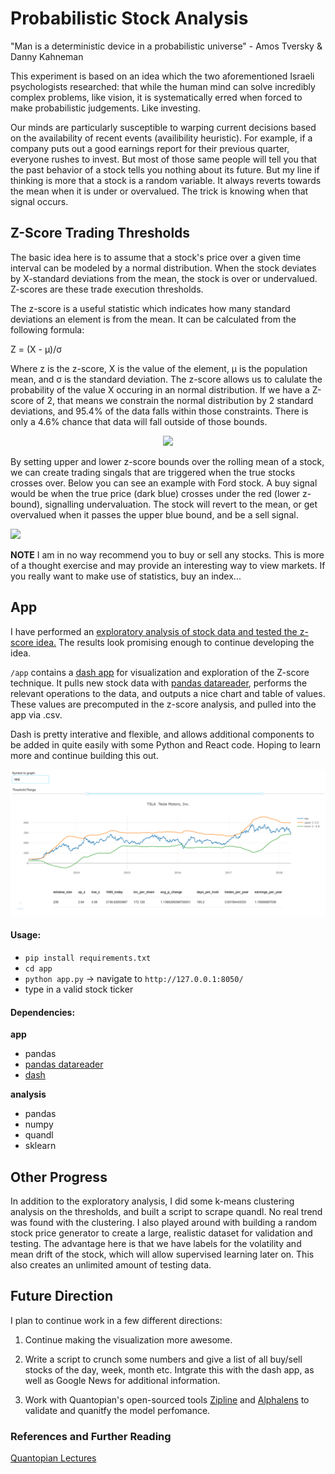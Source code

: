 # Probabilistic Stock Analysis 

"Man is a deterministic device in a probabilistic universe" - Amos Tversky & Danny Kahneman 

This experiment is based on an idea which the two aforementioned Israeli psychologists researched: that while the human mind can solve incredibly complex problems, like vision, it is systematically erred when forced to make probabilistic judgements. Like investing. 

Our minds are particularly susceptible to warping current decisions based on the availability of recent events (availibility heuristic). For example, if a company puts out a good earnings report for their previous quarter, everyone rushes to invest. But most of those same people will tell you that the past behavior of a stock tells you nothing about its future. But my line if thinking is more that a stock is a random variable. It always reverts towards the mean when it is under or overvalued. The trick is knowing when that signal occurs. 

## Z-Score Trading Thresholds 

The basic idea here is to assume that a stock's price over a given time interval can be modeled by a normal distribution. When the stock deviates by X-standard deviations from the mean, the stock is over or undervalued. Z-scores are these trade execution thresholds. 

The z-score is a useful statistic which indicates how many standard deviations an element is from the mean.  It can be calculated from the following formula:

Z = (X - μ)/σ

Where z is the z-score, X is the value of the element, μ is the population mean, and σ is the standard deviation. The z-score allows us to calulate the probability of the value X occuring in an normal distribution. If we have a Z-score of 2, that means we constrain the normal distribution by 2 standard deviations, and 95.4% of the data falls within those constraints. There is only a 4.6% chance that data will fall outside of those bounds.
<center>
    <img src='https://i0.wp.com/i887.photobucket.com/albums/ac73/archaeopteryx1/bell-curve.jpg' width="300" >
</center>

By setting upper and lower z-score bounds over the rolling mean of a stock, we can create trading singals that are triggered when the true stocks crosses over. Below you can see an example with Ford stock. A buy signal would be when the true price (dark blue) crosses under the red (lower z-bound), signalling undervaluation. The stock will revert to the mean, or get overvalued when it passes the upper blue bound, and be a sell signal. 

<img src='files/z_example.png' width="600">

**NOTE** I am in no way recommend you to buy or sell any stocks. This is more of a thought exercise and may provide an interesting way to view markets. If you really want to make use of statistics, buy an index... 

## App 

I have performed an [exploratory analysis of stock data and tested the z-score idea.](z-score_analysis.ipynb) The results look promising enough to continue developing the idea. 

`/app` contains a [dash app](https://dash.plot.ly/) for visualization and exploration of the Z-score technique. It pulls new stock data with [pandas datareader](https://pandas-datareader.readthedocs.io/en/latest/), performs the relevant operations to the data, and outputs a nice chart and table of values. These values are precomputed in the z-score analysis, and pulled into the app via .csv. 

Dash is pretty interative and flexible, and allows additional components to be added in quite easily with some Python and React code. Hoping to learn more and continue building this out. 

<img src='files/app_page.png' width="700">

#### Usage:  
- `pip install requirements.txt`
- `cd app`
- `python app.py` -> navigate to `http://127.0.0.1:8050/`
- type in a valid stock ticker 

#### Dependencies: 
**app**
- pandas 
- [pandas datareader](https://pandas-datareader.readthedocs.io/en/latest/)
- [dash](https://dash.plot.ly/)

**analysis**
- pandas 
- numpy 
- quandl 
- sklearn 

## Other Progress 

In addition to the exploratory analysis, I did some k-means clustering analysis on the thresholds, and built a script to scrape quandl. No real trend was found with the clustering. I also played around with building a random stock price generator to create a large, realistic dataset for validation and testing. The advantage here is that we have labels for the volatility and mean drift of the stock, which will allow supervised learning later on. This also creates an unlimited amount of testing data. 

## Future Direction

I plan to continue work in a few different directions: 

1) Continue making the visualization more awesome. 

2) Write a script to crunch some numbers and give a list of all buy/sell stocks of the day, week, month etc. Intgrate this with the dash app, as well as Google News for additional information. 

3) Work with Quantopian's open-sourced tools [Zipline](https://github.com/quantopian/zipline) and [Alphalens](https://github.com/quantopian/alphalens) to validate and quanitfy the model perfomance. 

### References and Further Reading 

[Quantopian Lectures](https://www.quantopian.com/lectures)